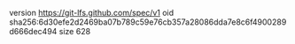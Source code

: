 version https://git-lfs.github.com/spec/v1
oid sha256:6d30efe2d2469ba07b789c59e76cb357a28086dda7e8c6f4900289d666dec494
size 628
